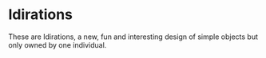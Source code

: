 # Idirations
These are Idirations, a new, fun and interesting design of simple objects but only owned by one individual. 
